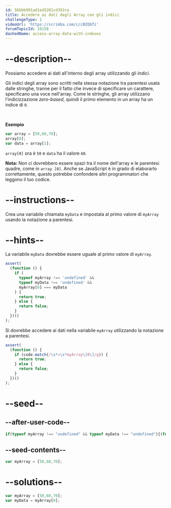 ```yaml
---
id: 56bbb991ad1ed5201cd392ca
title: Accedere ai dati degli Array con gli indici
challengeType: 1
videoUrl: 'https://scrimba.com/c/cBZQbTz'
forumTopicId: 16158
dashedName: access-array-data-with-indexes
---
```


# --description--

Possiamo accedere ai dati all'interno degli array utilizzando gli <dfn>indici</dfn>.

Gli indici degli array sono scritti nella stessa notazione tra parentesi usata dalle stringhe, tranne per il fatto che invece di specificare un carattere, specificano una voce nell'array. Come le stringhe, gli array utilizzano l'indicizzazione <dfn>zero-based</dfn>, quindi il primo elemento in un array ha un indice di `0`.

<br>

**Esempio**

```js
var array = [50,60,70];
array[0];
var data = array[1];
```

`array[0]` ora è `50` e `data` ha il valore `60`.

**Nota:** Non ci dovrebbero essere spazi tra il nome dell'array e le parentesi quadre, come in `array [0]`. Anche se JavaScript è in grado di elaborarlo correttamente, questo potrebbe confondere altri programmatori che leggono il tuo codice.

# --instructions--

Crea una variabile chiamata `myData` e impostala al primo valore di `myArray` usando la notazione a parentesi.

# --hints--

La variabile `myData` dovrebbe essere uguale al primo valore di `myArray`.

```js
assert(
  (function () {
    if (
      typeof myArray !== 'undefined' &&
      typeof myData !== 'undefined' &&
      myArray[0] === myData
    ) {
      return true;
    } else {
      return false;
    }
  })()
);
```

Si dovrebbe accedere ai dati nella variabile `myArray` utilizzando la notazione a parentesi.

```js
assert(
  (function () {
    if (code.match(/\s*=\s*myArray\[0\]/g)) {
      return true;
    } else {
      return false;
    }
  })()
);
```

# --seed--

## --after-user-code--

```js
if(typeof myArray !== "undefined" && typeof myData !== "undefined"){(function(y,z){return 'myArray = ' + JSON.stringify(y) + ', myData = ' + JSON.stringify(z);})(myArray, myData);}
```

## --seed-contents--

```js
var myArray = [50,60,70];


```

# --solutions--

```js
var myArray = [50,60,70];
var myData = myArray[0];
```
